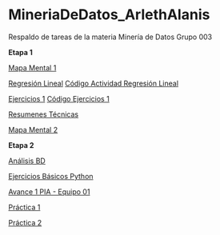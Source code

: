 # MineriaDeDatos_ArlethAlanis
Respaldo de tareas de la materia Minería de Datos Grupo 003

**Etapa 1**

[Mapa Mental 1](https://github.com/ArlethAlanisAguirre/MineriaDeDatos_ArlethAlanis/blob/master/MapaMental_1_1801925.pdf)

[Regresión Lineal](https://github.com/armandios/armando/blob/master/Presentacion_%7BRegresion%7D_%7BN.%20de%20equipo%7D.pdf)
[Código Actividad Regresión Lineal](https://github.com/soloSergioo/Mineria_de_Datos/blob/master/RegresionL_Temp.ipynb)

[Ejercicios 1](https://github.com/OmarAlejandroGarzaEspinosa/MineriaDeDatos_OmarGarza_1931548/blob/master/Ejercicios1_%7B03%7D_%7B03%7D.pdf)
[Código Ejercicios 1](https://github.com/armandios/armando/blob/master/Ejercicios_1.ipynb)

[Resumenes Técnicas](https://github.com/ArlethAlanisAguirre/MineriaDeDatos_ArlethAlanis/blob/master/Resumenes_1801925.pdf)

[Mapa Mental 2](https://github.com/ArlethAlanisAguirre/MineriaDeDatos_ArlethAlanis/blob/master/MapaMental2_1801925.pdf)


**Etapa 2**

[Análisis BD](https://github.com/ArlethAlanisAguirre/MineriaDeDatos_ArlethAlanis/blob/master/AnalisisBD_1801925.pdf)

[Ejercicios Básicos Python](https://github.com/ArlethAlanisAguirre/MineriaDeDatos_ArlethAlanis/blob/master/PythonBasico_1801925.ipynb)

[Avance 1 PIA - Equipo 01](https://github.com/ArlethAlanisAguirre/MineriaDeDatos_ArlethAlanis/blob/master/Avance1-PIA_Equipo01_Grupo03.pdf)

[Práctica 1](https://github.com/OmarAlejandroGarzaEspinosa/MineriaDeDatos_OmarGarza_1931548/blob/master/P1-Manipulaci%C3%B3nDeDatos_Equipo01_Grupo03.ipynb)

[Práctica 2](https://github.com/OmarAlejandroGarzaEspinosa/MineriaDeDatos_OmarGarza_1931548/blob/master/P2-Visualizaci%C3%B3nDeDatos_Equipo01_Grupo03.ipynb)

